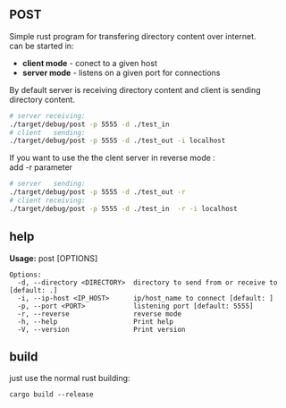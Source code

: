 ## POST
Simple rust program for transfering directory content over internet.  
can be started in:
* **client mode** - conect to a given host  
* **server mode** - listens on a given port for connections 

By default server is receiving directory content and client is sending directory content.

```sh
# server receiving: 
./target/debug/post -p 5555 -d ./test_in
# client   sending: 
./target/debug/post -p 5555 -d ./test_out -i localhost
```

If you want to use the the clent server in reverse mode :  
add -r parameter  

```sh
# server   sending: 
./target/debug/post -p 5555 -d ./test_out -r
# client receiving: 
./target/debug/post -p 5555 -d ./test_in  -r -i localhost
```


## help

**Usage:** post [OPTIONS]
```
Options:
  -d, --directory <DIRECTORY>  directory to send from or receive to [default: .]
  -i, --ip-host <IP_HOST>      ip/host_name to connect [default: ]
  -p, --port <PORT>            listening port [default: 5555]
  -r, --reverse                reverse mode
  -h, --help                   Print help
  -V, --version                Print version
```


## build

just use the normal rust building:

```
cargo build --release
```
